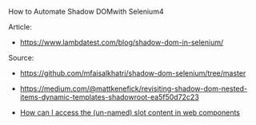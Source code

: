 How to Automate Shadow DOMwith Selenium4

Article:

- https://www.lambdatest.com/blog/shadow-dom-in-selenium/

Source:

- https://github.com/mfaisalkhatri/shadow-dom-selenium/tree/master



- https://medium.com/@mattkenefick/revisiting-shadow-dom-nested-items-dynamic-templates-shadowroot-ea5f50d72c23


- [How can I access the (un-named) slot content in web components](https://stackoverflow.com/questions/67068455/how-can-i-access-the-unamed-slot-content-in-web-components)